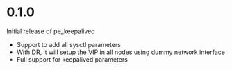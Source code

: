 # 0.1.0

Initial release of pe_keepalived

* Support to add all sysctl parameters
* With DR, it will setup the VIP in all nodes using dummy network interface
* Full support for keepalived parameters

